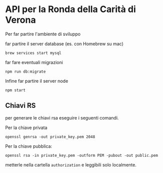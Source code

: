 # API per la Ronda della Carità di Verona

Per far partire l'ambiente di sviluppo

far partire il server database (es. con Homebrew su mac)

```shell
brew services start mysql
```

far fare eventuali migrazioni

```
npm run db:migrate
```

Infine far partire il server node

```shell
npm start
```

## Chiavi RS

per generare le chiavi rsa eseguire i seguenti comandi.

Per la chiave privata

```shell
openssl genrsa -out private_key.pem 2048
```

Per la chiave pubblica:

```shell
openssl rsa -in private_key.pem -outform PEM -pubout -out public.pem
```

metterle nella cartella `authorization` e leggibili solo localmente.
